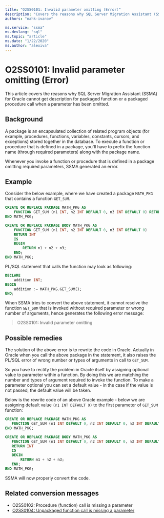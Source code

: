 ```yaml
---
title: "O2SS0101: Invalid parameter omitting (Error)"
description: "Covers the reasons why SQL Server Migration Assistant (SSMA) for Oracle cannot get description for packaged function or a packaged procedure call when a parameter has been omitted."
authors: "nahk-ivanov"

ms.service: "ssma"
ms.devlang: "sql"
ms.topic: "article"
ms.date: "1/22/2020"
ms.author: "alexiva"
---
```


# O2SS0101: Invalid parameter omitting (Error)

This article covers the reasons why SQL Server Migration Assistant (SSMA) for Oracle cannot get description for packaged function or a packaged procedure call when a parameter has been omitted.

## Background

A package is an encapsulated collection of related program objects (for example, procedures, functions, variables, constants, cursors, and exceptions) stored together in the database. To execute a function or procedure that is defined in a package, you'll have to prefix the function name (through required parameters) along with the package name.

Whenever you invoke a function or procedure that is defined in a package omitting required parameters, SSMA generated an error.

## Example

Consider the below example, where we have created a package `MATH_PKG` that contains a function `GET_SUM`.

```sql
CREATE OR REPLACE PACKAGE MATH_PKG AS
    FUNCTION GET_SUM (n1 INT, n2 INT DEFAULT 0, n3 INT DEFAULT 0) RETURN INT;
END MATH_PKG;

CREATE OR REPLACE PACKAGE BODY MATH_PKG AS
    FUNCTION GET_SUM (n1 INT, n2 INT DEFAULT 0, n3 INT DEFAULT 0)
    RETURN INT
    IS
    BEGIN
        RETURN n1 + n2 + n3;
    END;
END MATH_PKG;
```

PL/SQL statement that calls the function may look as following:

```sql
DECLARE
    addition INT;
BEGIN
    addition := MATH_PKG.GET_SUM();
END;
```

When SSMA tries to convert the above statement, it cannot resolve the function `GET_SUM` that is invoked without required parameter or wrong number of arguments, hence generates the following error message:

> O2SS0101: Invalid parameter omitting

## Possible remedies

The solution of the above error is to rewrite the code in Oracle. Actually in Oracle when you call the above package in the statement, it also raises the PL/SQL error of wrong number or types of arguments in call to `GET_SUM`.

So you have to rectify the problem in Oracle itself by assigning optional value to parameter within a function. By doing this we are matching the number and types of argument required to invoke the function. To make a parameter optional you can set a default value - in the case if the value is not passed, the default value will be taken.

Below is the rewrite code of an above Oracle example - below we are assigning default value `(n1 INT DEFAULT 0)` to the first parameter of `GET_SUM` function:

```sql
CREATE OR REPLACE PACKAGE MATH_PKG AS
   FUNCTION GET_SUM (n1 INT DEFAULT 0, n2 INT DEFAULT 0, n3 INT DEFAULT 0) RETURN INT;
END MATH_PKG;

CREATE OR REPLACE PACKAGE BODY MATH_PKG AS
   FUNCTION GET_SUM (n1 INT DEFAULT 0, n2 INT DEFAULT 0, n3 INT DEFAULT 0)
   RETURN INT
   IS
   BEGIN
       RETURN n1 + n2 + n3;
   END;
END MATH_PKG;
```

SSMA will now properly convert the code.

## Related conversion messages

* O2SS0102: Procedure (function) call is missing a parameter
* [O2SS0104: Unpackaged function call is missing a parameter](o2ss0104.md)
